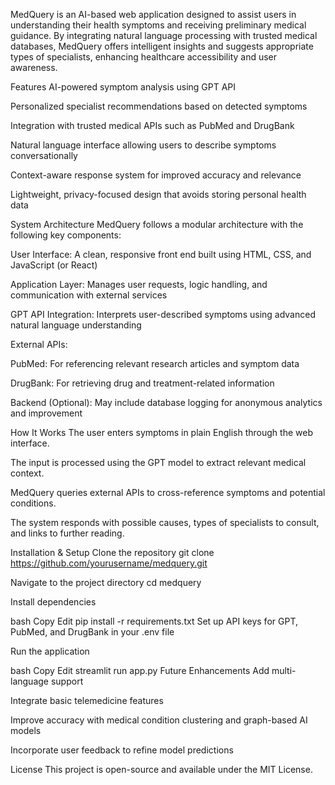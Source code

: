 MedQuery is an AI-based web application designed to assist users in understanding their health symptoms and receiving preliminary medical guidance. By integrating natural language processing with trusted medical databases, MedQuery offers intelligent insights and suggests appropriate types of specialists, enhancing healthcare accessibility and user awareness.

Features
AI-powered symptom analysis using GPT API

Personalized specialist recommendations based on detected symptoms

Integration with trusted medical APIs such as PubMed and DrugBank

Natural language interface allowing users to describe symptoms conversationally

Context-aware response system for improved accuracy and relevance

Lightweight, privacy-focused design that avoids storing personal health data

System Architecture
MedQuery follows a modular architecture with the following key components:

User Interface: A clean, responsive front end built using HTML, CSS, and JavaScript (or React)

Application Layer: Manages user requests, logic handling, and communication with external services

GPT API Integration: Interprets user-described symptoms using advanced natural language understanding

External APIs:

PubMed: For referencing relevant research articles and symptom data

DrugBank: For retrieving drug and treatment-related information

Backend (Optional): May include database logging for anonymous analytics and improvement

How It Works
The user enters symptoms in plain English through the web interface.

The input is processed using the GPT model to extract relevant medical context.

MedQuery queries external APIs to cross-reference symptoms and potential conditions.

The system responds with possible causes, types of specialists to consult, and links to further reading.

Installation & Setup
Clone the repository
git clone https://github.com/yourusername/medquery.git

Navigate to the project directory
cd medquery

Install dependencies

bash
Copy
Edit
pip install -r requirements.txt
Set up API keys for GPT, PubMed, and DrugBank in your .env file

Run the application

bash
Copy
Edit
streamlit run app.py
Future Enhancements
Add multi-language support

Integrate basic telemedicine features

Improve accuracy with medical condition clustering and graph-based AI models

Incorporate user feedback to refine model predictions

License
This project is open-source and available under the MIT License.
